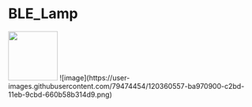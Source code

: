 # BLE_Lamp

<img src="https:///user-images.githubusercontent.com/79474454/120360689-e0241280-c2bd-11eb-9c2c-5a0c415dc071.jpg" width="100" height="100">
![image](https://user-images.githubusercontent.com/79474454/120360557-ba970900-c2bd-11eb-9cbd-660b58b314d9.png)
